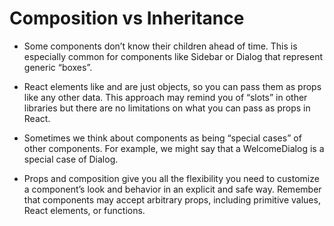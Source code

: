 # Composition vs Inheritance

- Some components don’t know their children ahead of time. This is especially common for components like Sidebar or Dialog that represent generic “boxes”.

- React elements like <Contacts /> and <Chat /> are just objects, so you can pass them as props like any other data. This approach may remind you of “slots” in other libraries but there are no limitations on what you can pass as props in React.

- Sometimes we think about components as being “special cases” of other components. For example, we might say that a WelcomeDialog is a special case of Dialog.

- Props and composition give you all the flexibility you need to customize a component’s look and behavior in an explicit and safe way. Remember that components may accept arbitrary props, including primitive values, React elements, or functions.